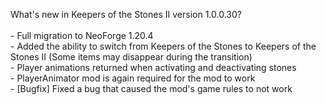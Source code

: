 What's new in Keepers of the Stones II version 1.0.0.30?<br />
<br />- Full migration to NeoForge 1.20.4
<br />- Added the ability to switch from Keepers of the Stones to Keepers of the Stones II (Some items may disappear during the transition)
<br />- Player animations returned when activating and deactivating stones
<br />- PlayerAnimator mod is again required for the mod to work
<br />- [Bugfix] Fixed a bug that caused the mod's game rules to not work